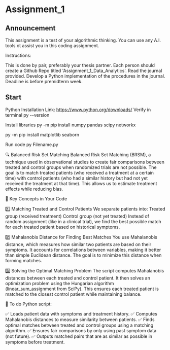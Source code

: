 ﻿# Assignment_1
## Announcement
This assignment is a test of your algorithmic thinking. You can use any A.I. tools ot assist you in this coding assignment.

Instructions:

This is done by pair, preferably your thesis partner.
Each person should create a Github Repo titled 'Assignment_1_Data_Analytics'.
Read the journal provided.
Develop a Python implementation of the procedures in the journal.
Deadline is before premidterm week.


## Start
Python Installation
Link: https://www.python.org/downloads/
Verify in terminal
py --version

Install libraries
py -m pip install numpy pandas scipy networkx

py -m pip install matplotlib seaborn

Run code
py Filename.py

🔍 Balanced Risk Set Matching
Balanced Risk Set Matching (BRSM), a technique used in observational studies to create fair comparisons between treated and control groups when randomized trials are not possible.
The goal is to match treated patients (who received a treatment at a certain time) with control patients (who had a similar history but had not yet received the treatment at that time). This allows us to estimate treatment effects while reducing bias.

🔑 Key Concepts in Your Code

1️⃣ Matching Treated and Control Patients
We separate patients into:
Treated group (received treatment)
Control group (not yet treated)
Instead of random assignment (like in a clinical trial), we find the best possible match for each treated patient based on historical symptoms.

2️⃣ Mahalanobis Distance for Finding Best Matches
You use Mahalanobis distance, which measures how similar two patients are based on their symptoms.
It accounts for correlations between variables, making it better than simple Euclidean distance.
The goal is to minimize this distance when forming matches.

3️⃣ Solving the Optimal Matching Problem
The script computes Mahalanobis distances between each treated and control patient.
It then solves an optimization problem using the Hungarian algorithm (linear_sum_assignment from SciPy).
This ensures each treated patient is matched to the closest control patient while maintaining balance.

🚀 To do
Python script:

✅ Loads patient data with symptoms and treatment history.
✅ Computes Mahalanobis distances to measure similarity between patients.
✅ Finds optimal matches between treated and control groups using a matching algorithm.
✅ Ensures fair comparisons by only using past symptom data (not future).
✅ Outputs matched pairs that are as similar as possible in symptoms before treatment.




















